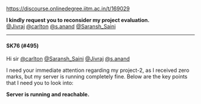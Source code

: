 https://discourse.onlinedegree.iitm.ac.in/t/169029

<strong>I kindly request you to reconsider my project evaluation.</strong><br/>
<a class="mention" href="/u/jivraj">@Jivraj</a> <a class="mention" href="/u/carlton">@carlton</a> <a class="mention" href="/u/s.anand">@s.anand</a> <a class="mention" href="/u/saransh_saini">@Saransh_Saini</a></p><hr>

<h4>SK76 (#495)</h4>
<p>Hi sir  <a class="mention" href="/u/carlton">@carlton</a> <a class="mention" href="/u/saransh_saini">@Saransh_Saini</a> <a class="mention" href="/u/jivraj">@Jivraj</a> <a class="mention" href="/u/s.anand">@s.anand</a></p>
<p>I need your immediate attention regarding my project-2, as I received zero marks, but my server is running completely fine. Below are the key points that I need you to look into:</p>
<p> <strong>Server is running and reachable.